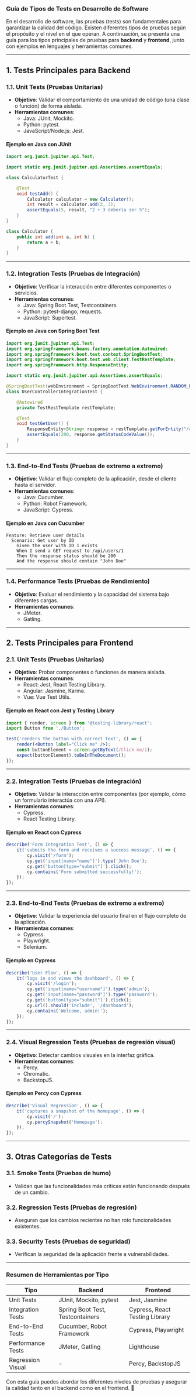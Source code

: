 ### **Guía de Tipos de Tests en Desarrollo de Software**

En el desarrollo de software, las pruebas (tests) son fundamentales para garantizar la calidad del código. Existen diferentes tipos de pruebas según el propósito y el nivel en el que operan. A continuación, se presenta una guía para los tipos principales de pruebas para **backend** y **frontend**, junto con ejemplos en lenguajes y herramientas comunes.

---

## **1. Tests Principales para Backend**

### **1.1. Unit Tests (Pruebas Unitarias)**
- **Objetivo**: Validar el comportamiento de una unidad de código (una clase o función) de forma aislada.
- **Herramientas comunes**:
  - Java: JUnit, Mockito.
  - Python: pytest.
  - JavaScript/Node.js: Jest.

#### Ejemplo en Java con JUnit
```java
import org.junit.jupiter.api.Test;

import static org.junit.jupiter.api.Assertions.assertEquals;

class CalculatorTest {

    @Test
    void testAdd() {
        Calculator calculator = new Calculator();
        int result = calculator.add(2, 3);
        assertEquals(5, result, "2 + 3 debería ser 5");
    }
}

class Calculator {
    public int add(int a, int b) {
        return a + b;
    }
}
```

---

### **1.2. Integration Tests (Pruebas de Integración)**
- **Objetivo**: Verificar la interacción entre diferentes componentes o servicios.
- **Herramientas comunes**:
  - Java: Spring Boot Test, Testcontainers.
  - Python: pytest-django, requests.
  - JavaScript: Supertest.

#### Ejemplo en Java con Spring Boot Test
```java
import org.junit.jupiter.api.Test;
import org.springframework.beans.factory.annotation.Autowired;
import org.springframework.boot.test.context.SpringBootTest;
import org.springframework.boot.test.web.client.TestRestTemplate;
import org.springframework.http.ResponseEntity;

import static org.junit.jupiter.api.Assertions.assertEquals;

@SpringBootTest(webEnvironment = SpringBootTest.WebEnvironment.RANDOM_PORT)
class UserControllerIntegrationTest {

    @Autowired
    private TestRestTemplate restTemplate;

    @Test
    void testGetUser() {
        ResponseEntity<String> response = restTemplate.getForEntity("/api/users/1", String.class);
        assertEquals(200, response.getStatusCodeValue());
    }
}
```

---

### **1.3. End-to-End Tests (Pruebas de extremo a extremo)**
- **Objetivo**: Validar el flujo completo de la aplicación, desde el cliente hasta el servidor.
- **Herramientas comunes**:
  - Java: Cucumber.
  - Python: Robot Framework.
  - JavaScript: Cypress.

#### Ejemplo en Java con Cucumber
```gherkin
Feature: Retrieve user details
  Scenario: Get user by ID
    Given the user with ID 1 exists
    When I send a GET request to /api/users/1
    Then the response status should be 200
    And the response should contain "John Doe"
```

---

### **1.4. Performance Tests (Pruebas de Rendimiento)**
- **Objetivo**: Evaluar el rendimiento y la capacidad del sistema bajo diferentes cargas.
- **Herramientas comunes**:
  - JMeter.
  - Gatling.

---

## **2. Tests Principales para Frontend**

### **2.1. Unit Tests (Pruebas Unitarias)**
- **Objetivo**: Probar componentes o funciones de manera aislada.
- **Herramientas comunes**:
  - React: Jest, React Testing Library.
  - Angular: Jasmine, Karma.
  - Vue: Vue Test Utils.

#### Ejemplo en React con Jest y Testing Library
```jsx
import { render, screen } from '@testing-library/react';
import Button from './Button';

test('renders the button with correct text', () => {
    render(<Button label="Click me" />);
    const buttonElement = screen.getByText(/Click me/i);
    expect(buttonElement).toBeInTheDocument();
});
```

---

### **2.2. Integration Tests (Pruebas de Integración)**
- **Objetivo**: Validar la interacción entre componentes (por ejemplo, cómo un formulario interactúa con una API).
- **Herramientas comunes**:
  - Cypress.
  - React Testing Library.

#### Ejemplo en React con Cypress
```javascript
describe('Form Integration Test', () => {
    it('submits the form and receives a success message', () => {
        cy.visit('/form');
        cy.get('input[name="name"]').type('John Doe');
        cy.get('button[type="submit"]').click();
        cy.contains('Form submitted successfully!');
    });
});
```

---

### **2.3. End-to-End Tests (Pruebas de extremo a extremo)**
- **Objetivo**: Validar la experiencia del usuario final en el flujo completo de la aplicación.
- **Herramientas comunes**:
  - Cypress.
  - Playwright.
  - Selenium.

#### Ejemplo en Cypress
```javascript
describe('User Flow', () => {
    it('logs in and views the dashboard', () => {
        cy.visit('/login');
        cy.get('input[name="username"]').type('admin');
        cy.get('input[name="password"]').type('password');
        cy.get('button[type="submit"]').click();
        cy.url().should('include', '/dashboard');
        cy.contains('Welcome, admin!');
    });
});
```

---

### **2.4. Visual Regression Tests (Pruebas de regresión visual)**
- **Objetivo**: Detectar cambios visuales en la interfaz gráfica.
- **Herramientas comunes**:
  - Percy.
  - Chromatic.
  - BackstopJS.

#### Ejemplo en Percy con Cypress
```javascript
describe('Visual Regression', () => {
    it('captures a snapshot of the homepage', () => {
        cy.visit('/');
        cy.percySnapshot('Homepage');
    });
});
```

---

## **3. Otras Categorías de Tests**

### **3.1. Smoke Tests (Pruebas de humo)**
- Validan que las funcionalidades más críticas están funcionando después de un cambio.

### **3.2. Regression Tests (Pruebas de regresión)**
- Aseguran que los cambios recientes no han roto funcionalidades existentes.

### **3.3. Security Tests (Pruebas de seguridad)**
- Verifican la seguridad de la aplicación frente a vulnerabilidades.

---

### **Resumen de Herramientas por Tipo**
| **Tipo**          | **Backend**                     | **Frontend**                |
|--------------------|---------------------------------|-----------------------------|
| Unit Tests         | JUnit, Mockito, pytest         | Jest, Jasmine               |
| Integration Tests  | Spring Boot Test, Testcontainers | Cypress, React Testing Library |
| End-to-End Tests   | Cucumber, Robot Framework      | Cypress, Playwright         |
| Performance Tests  | JMeter, Gatling                | Lighthouse                  |
| Regression Visual  | -                              | Percy, BackstopJS           |

Con esta guía puedes abordar los diferentes niveles de pruebas y asegurar la calidad tanto en el backend como en el frontend. 🚀